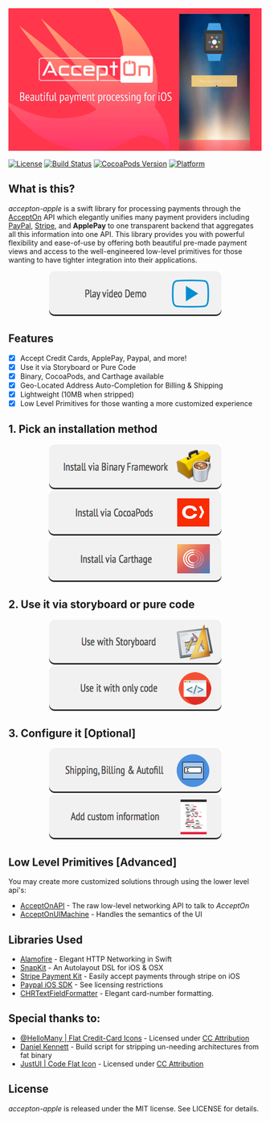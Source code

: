 <div style='text-align: center'>
  <img src='./header.gif' />
</div>

[![License](http://img.shields.io/badge/license-MIT-green.svg?style=flat)](https://github.com/sotownsend/accepton-apple/blob/master/LICENSE)
[![Build Status](https://travis-ci.org/sotownsend/Pully.svg?branch=master)](https://travis-ci.org/sotownsend/)
[![CocoaPods Version](https://img.shields.io/cocoapods/v/accepton.svg)](https://img.shields.io/cocoapods/v/accepton-apple.svg)
[![Platform](https://img.shields.io/badge/Platforms-ios%20%7C%20osx%20%7C%20watchos%20%7C%20tvos-ff69b4.svg)](https://developer.apple.com)

## What is this?
*accepton-apple* is a swift library for processing payments through the [AcceptOn](http://accepton.com) API which elegantly unifies many payment providers including [PayPal](http://paypal.com), [Stripe](http://stripe.com), and **ApplePay** to one transparent backend that aggregates all this information into one API.  This library provides you with powerful flexibility and ease-of-use by offering both beautiful pre-made payment views and access to the well-engineered low-level primitives for those wanting to have tighter integration into their applications.

<a href='https://www.dropbox.com/s/3k0psggc1cvtipl/App%20Preview%20%28With%20Titles%29.mp4?dl=0'>
<div style='text-align: center'>
  <img src='./docs/images/play_video_demo.png' />
</div>
</a>

## Features
  - [x] Accept Credit Cards, ApplePay, Paypal, and more!
  - [x] Use it via Storyboard or Pure Code
  - [x] Binary, CocoaPods, and Carthage available
  - [x] Geo-Located Address Auto-Completion for Billing & Shipping
  - [x] Lightweight (10MB when stripped)
  - [x] Low Level Primitives for those wanting a more customized experience

## 1. Pick an installation method
<a href='./docs/install/binary.md'>
<div style='text-align: center'>
  <img src='./docs/images/install_by_binary_framework_button.png' />
</div>
</a>

<a href='./docs/install/cocoapods.md'>
<div style='text-align: center'>
  <img src='./docs/images/install_by_cocoapods_button.png' />
</div>
</a>

<a href='./docs/install/carthage.md'>
<div style='text-align: center'>
  <img src='./docs/images/install_by_carthage_button.png' />
</div>
</a>

## 2. Use it via storyboard or pure code
<a href='./docs/use/use_with_storyboard.md'>
<div style='text-align: center'>
  <img src='./docs/images/use_with_storyboard.png' />
</div>
</a>

<a href='./docs/use/use_with_only_code.md'>
<div style='text-align: center'>
  <img src='./docs/images/use_with_only_code.png' />
</div>
</a>

## 3. Configure it [Optional]
<a href='./docs/configure/billing_shipping_autofill_hints.md'>
<div style='text-align: center'>
  <img src='./docs/images/autofill_hints.png' />
</div>
</a>

<a href='./docs/configure/add_custom_information.md'>
<div style='text-align: center'>
  <img src='./docs/images/add_custom_information.png' />
</div>
</a>

## Low Level Primitives [Advanced]
You may create more customized solutions through using the lower level api's:

  * [AcceptOnAPI](./docs/AcceptOnAPI.md) - The raw low-level networking API to talk to *AcceptOn*
  * [AcceptOnUIMachine](./docs/AcceptOnUIMachine.md) - Handles the semantics of the UI

## Libraries Used
  * [Alamofire](https://github.com/Alamofire/Alamofire/) - Elegant HTTP Networking in Swift
  * [SnapKit](http://snapkit.io) - An Autolayout DSL for iOS & OSX
  * [Stripe Payment Kit](https://github.com/stripe/PaymentKit) - Easily accept payments through stripe on iOS
  * [Paypal iOS SDK](https://github.com/paypal/PayPal-iOS-SDK) - See licensing restrictions
  * [CHRTextFieldFormatter](https://github.com/chebur/CHRTextFieldFormatter) - Elegant card-number formatting.

## Special thanks to:
  * [@HelloMany | Flat Credit-Card Icons](https://www.iconfinder.com/HelloMany) - Licensed under [CC Attribution](http://creativecommons.org/licenses/by/2.5/)
  * [Daniel Kennett](http://ikennd.ac/blog/2015/02/stripping-unwanted-architectures-from-dynamic-libraries-in-xcode/) - Build script for stripping un-needing architectures from fat binary
  * [JustUI | Code Flat Icon](https://www.iconfinder.com/justui) - Licensed under [CC Attribution](http://creativecommons.org/licenses/by/3.0/)

## License
*accepton-apple* is released under the MIT license. See LICENSE for details.
